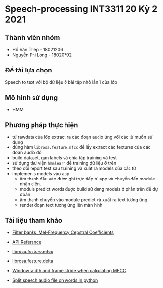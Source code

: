 # Speech-processing INT3311 20 Kỳ 2 2021

## Thành viên nhóm
- Hồ Văn Thép     - 18021206
- Nguyễn Phi Long - 18020792

## Đề tài lựa chọn
Speech to text với bộ dữ liệu ở bài tập nhỏ lần 1 của lớp

## Mô hình sử dụng
- HMM 

## Phương pháp thực hiện
- từ rawdata của lớp extract ra các đoạn audio ứng với các từ muốn sử dụng
- dùng hàm `librosa.feature.mfcc` để lấy extract các fextures của các đoạn audio đó
- build dataset, gán labels và chia tập training và test
- sử dụng thư viện `hmmlearn` để training dữ liệu ở trên
- theo dõi report test sau training và xuất ra models của các từ
- implements models vào app
    - âm thanh đầu vào được ghi trực tiếp từ app và chuyển đến module nhận diện.
    - module predict words được build sử dụng models ở phần trên để dự đoán
    - âm thanh chuyển vào module predict và xuất ra text tương ứng.
    - render đoạn text tương ứng lên màn hình

## Tài liệu tham khảo
- [Filter banks, Mel-Frequency Cepstral Coefficients](https://haythamfayek.com/2016/04/21/speech-processing-for-machine-learning.html)

- [API Reference](https://hmmlearn.readthedocs.io/en/latest/api.html?fbclid=IwAR2kPKglFcpcRx7wAwPR-Z4-4Q8_fL8A0oFScnE6KHrtLf_qoMevIDB7W1k#hmmlearn.hmm.GaussianHMM)

- [librosa.feature.mfcc](https://librosa.org/doc/main/generated/librosa.feature.mfcc.html?fbclid=IwAR0yygIVKcgi0yOEBBKwq70s9fPQB7uoprh8cvbZI8e6aCJCQEmw2vtola8)

- [librosa.feature.delta](http://man.hubwiz.com/docset/LibROSA.docset/Contents/Resources/Documents/generated/librosa.feature.delta.html?fbclid=IwAR22exjc2QvPAH-oztKJfPkAJCRIU7PhaXKtnUQLq4BYfRABH1J_jRR-DoA)

- [Window width and frame stride when calculating MFCC](https://github.com/librosa/librosa/issues/584?fbclid=IwAR2uj9dKYpuVYsu6tC8LCtN5b8-OteQa4LW4H0bg2vdVglV_iT_5hDkXFMg)

- [Split speech audio file on words in python](https://stackoverflow.com/questions/36458214/split-speech-audio-file-on-words-in-python?fbclid=IwAR3BrL4TslicaTB-rNvm03YBuGpCF1Wj_Rthzpk9DgCMw3GaeFV8CgbOxjs)


